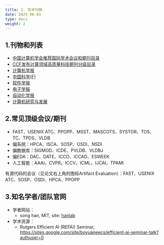 ```yaml
---
title: 2. 学术刊物
date: 2025-06-03
type: docs
weight: 2
---
```


## 1.刊物和列表

- [中国计算机学会推荐国际学术会议和期刊目录](https://www.ccf.org.cn/Academic_Evaluation/By_category/)
- [CCF发布计算领域高质量科技期刊分级目录](https://www.ccf.org.cn/Academic_Evaluation/By_category/)
- [计算机学报](http://cjc.ict.ac.cn/)
- [中国科学(F)](https://www.scichina.com/)
- [软件学报](http://www.jos.org.cn/jos/ch/index.aspx)
- [电子学报](http://www.ejournal.org.cn/)
- [自动化学报](http://www.aas.net.cn/)
- [计算机研究与发展](https://crad.ict.ac.cn/CN/1000-1239/home.shtml)

## 2.常见顶级会议/期刊

- FAST、USENIX ATC、PPOPP、MSST、MASCOTS、SYSTOR、TOS、TC、TPDS、VLDB
- 偏系统：HPCA、ISCA、SOSP、OSDI、NSDI
- 偏数据库：SIGMOD、ICDE、PVLDB、VLDBJ
- 偏EDA：DAC、DATE、ICCD、ICCAD、ESWEEK
- 人工智能：AAAI，CVPR，ICCV，ICML，IJCAI，TPAMI

有源代码的会议（见论文右上角的图标Artifact Evaluation）：FAST、USENIX ATC、SOSP、OSDI、HPCA、PPOPP

## 3.知名学者/团队官网

- 学者网站：
  - song han, MIT, site: [hanlab](https://hanlab.mit.edu/)
- 学术资源：
  - Rutgers Efficient AI (REFAI) Seminar, https://sites.google.com/site/boyuaneecs/efficient-ai-seminar-talk?authuser=0
